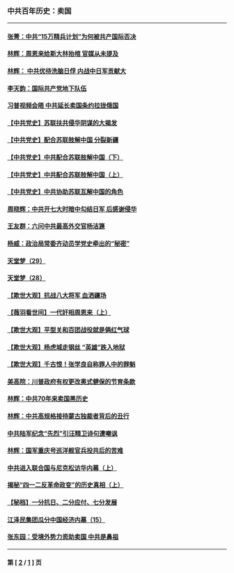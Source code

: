 ### 中共百年历史：卖国
---
#### [张菁：中共“15万精兵计划”为何被共产国际否决](../../pages/nf1176117/n13967677.md?07270430) 
#### [林辉：周恩来给斯大林抬棺 官媒从未提及](../../pages/nf1176117/n13961173.md?07270430) 
#### [林辉： 中共优待洗脑日俘 内战中日军贡献大](../../pages/nf1176117/n13624644.md?07270430) 
#### [李天韵：国际共产党地下队伍](../../pages/nf1176117/n13611808.md?07270430) 
#### [习普视频会晤 中共延长卖国条约拉拢俄国](../../pages/nf1176117/n13060971.md?07270430) 
#### [【中共党史】苏联扶共侵华阴谋的大揭发](../../pages/nf1176117/n13056050.md?07270430) 
#### [【中共党史】配合苏联肢解中国 分裂新疆](../../pages/nf1176117/n13040700.md?07270430) 
#### [【中共党史】中共配合苏联肢解中国（下）](../../pages/nf1176117/n13035660.md?07270430) 
#### [【中共党史】中共配合苏联肢解中国（上）](../../pages/nf1176117/n13030262.md?07270430) 
#### [【中共党史】中共协助苏联瓦解中国的角色](../../pages/nf1176117/n13018109.md?07270430) 
#### [周晓辉：中共开七大时暗中勾结日军 后感谢侵华](../../pages/nf1176117/n12921960.md?07270430) 
#### [王友群：六问中共最高外交官杨洁篪](../../pages/nf1176117/n12836495.md?07270430) 
#### [杨威：政治局常委齐动员学党史牵出的“秘密”](../../pages/nf1176117/n12764642.md?07270430) 
#### [天堂梦（29）](../../pages/nf1176117/n12408465.md?07270430) 
#### [天堂梦（28）](../../pages/nf1176117/n12408309.md?07270430) 
#### [【欺世大观】抗战八大将军 血洒疆场](../../pages/nf1176117/n12357044.md?07270430) 
#### [【薇羽看世间】一代奸相周恩来（上）](../../pages/nf1176117/n12401109.md?07270430) 
#### [【欺世大观】平型关和百团战役就是俩红气球](../../pages/nf1176117/n12359157.md?07270430) 
#### [【欺世大观】杨虎城走钢丝 “英雄”跌入地狱](../../pages/nf1176117/n12358840.md?07270430) 
#### [【欺世大观】千古恨！张学良自称罪人中的罪魁](../../pages/nf1176117/n12358629.md?07270430) 
#### [美高院：川普政府有权更改奥式健保的节育条款](../../pages/nf1176117/n12242171.md?07270430) 
#### [林辉：中共70年来卖国黑历史](../../pages/nf1176117/n11552181.md?07270430) 
#### [林辉：中共高规格接待蒙古独裁者背后的丑行](../../pages/nf1176117/n11225005.md?07270430) 
#### [中共陆军纪念“先烈”引汪精卫诗句遭嘲讽](../../pages/nf1176117/n11153345.md?07270430) 
#### [林辉：国军重庆号巡洋舰官兵投共后的苦难](../../pages/nf1176117/n10997801.md?07270430) 
#### [中共进入联合国与尼克松访华内幕（上）](../../pages/nf1176117/n10138788.md?07270430) 
#### [揭秘“四一二反革命政变”的历史真相（上）](../../pages/nf1176117/n9996650.md?07270430) 
#### [【秘档】一分抗日、二分应付、七分发展](../../pages/nf1176117/n9331484.md?07270430) 
#### [江泽民集团瓜分中国经济内幕（15）](../../pages/nf1176117/n9268584.md?07270430) 
#### [张东园：受境外势力资助卖国 中共是鼻祖](../../pages/nf1176117/n9272480.md?07270430) 

---
#### 第 [ [2](./2.md?07270430) / [1](./1.md?07270430) ] 页
